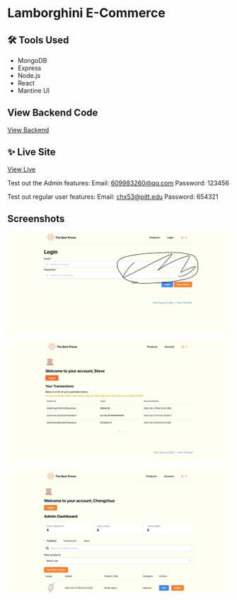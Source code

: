# Lamborghini E-Commerce

## 🛠 Tools Used
* MongoDB
* Express
* Node.js
* React
* Mantine UI

## View Backend Code

[View Backend](https://glitch.com/~infsci2560-final-lambo-server)

## ✨ Live Site

[View Live](http://)

Test out the Admin features:
Email: 609983260@qq.com
Password: 123456

Test out regular user features:
Email: chx53@pitt.edu
Password: 654321

## Screenshots

![login](login.png)

![user](user_account.png)

![admin](admin_account.png)
